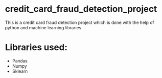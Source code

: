 # credit_card_fraud_detection_project
This is a credit card fraud detection project which is done with the help of python and machine learning libraries
# Libraries used:
* Pandas
* Numpy
*  Sklearn
